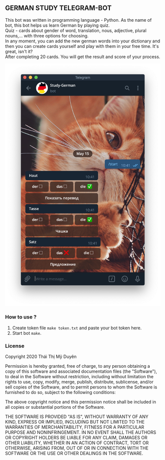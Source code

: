 ## GERMAN STUDY TELEGRAM-BOT
This bot was written in programming language - Python. As the name of bot, this bot helps us learn German by playing quiz. \
Quiz - cards about gender of word, translation, nous, adjective, plural nouns,... with three options for choosing. \
In any moment, you can add the new german words into your dictionary and then you can create cards yourself and play with them in your free time. It's great, isn't it? \
After completing 20 cards. You will get the result and score of your process. 

![chat example](https://raw.githubusercontent.com/thaithimyduyen/German-Study-TelegramBot/master/assets/example.png "Chat example")

### How to use ?

1. Create token file `make token.txt` and paste your bot token here.
2. Start bot `make`.

### License

Copyright 2020 Thái Thị Mỹ Duyên

Permission is hereby granted, free of charge, to any person obtaining a copy of this software and associated documentation files (the "Software"), to deal in the Software without restriction, including without limitation the rights to use, copy, modify, merge, publish, distribute, sublicense, and/or sell copies of the Software, and to permit persons to whom the Software is furnished to do so, subject to the following conditions:

The above copyright notice and this permission notice shall be included in all copies or substantial portions of the Software.

THE SOFTWARE IS PROVIDED "AS IS", WITHOUT WARRANTY OF ANY KIND, EXPRESS OR IMPLIED, INCLUDING BUT NOT LIMITED TO THE WARRANTIES OF MERCHANTABILITY, FITNESS FOR A PARTICULAR PURPOSE AND NONINFRINGEMENT. IN NO EVENT SHALL THE AUTHORS OR COPYRIGHT HOLDERS BE LIABLE FOR ANY CLAIM, DAMAGES OR OTHER LIABILITY, WHETHER IN AN ACTION OF CONTRACT, TORT OR OTHERWISE, ARISING FROM, OUT OF OR IN CONNECTION WITH THE SOFTWARE OR THE USE OR OTHER DEALINGS IN THE SOFTWARE.